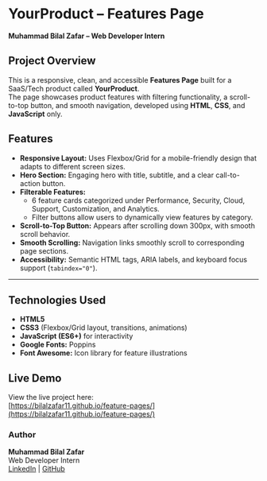 # YourProduct – Features Page

**Muhammad Bilal Zafar – Web Developer Intern**


## Project Overview

This is a responsive, clean, and accessible **Features Page** built for a SaaS/Tech product called **YourProduct**.  
The page showcases product features with filtering functionality, a scroll-to-top button, and smooth navigation, developed using **HTML**, **CSS**, and **JavaScript** only.

## Features

- **Responsive Layout:** Uses Flexbox/Grid for a mobile-friendly design that adapts to different screen sizes.  
- **Hero Section:** Engaging hero with title, subtitle, and a clear call-to-action button.  
- **Filterable Features:**  
  - 6 feature cards categorized under Performance, Security, Cloud, Support, Customization, and Analytics.  
  - Filter buttons allow users to dynamically view features by category.  
- **Scroll-to-Top Button:** Appears after scrolling down 300px, with smooth scroll behavior.  
- **Smooth Scrolling:** Navigation links smoothly scroll to corresponding page sections.  
- **Accessibility:** Semantic HTML tags, ARIA labels, and keyboard focus support (`tabindex="0"`).

---

## Technologies Used

- **HTML5**  
- **CSS3** (Flexbox/Grid layout, transitions, animations)  
- **JavaScript (ES6+)** for interactivity  
- **Google Fonts:** Poppins  
- **Font Awesome:** Icon library for feature illustrations  

## Live Demo

View the live project here:  
[https://bilalzafar11.github.io/feature-pages/](https://bilalzafar11.github.io/feature-pages/)

### Author

**Muhammad Bilal Zafar**  
Web Developer Intern  
[LinkedIn](https://www.linkedin.com/in/bilal-zafar-bb2a07276/) | [GitHub](https://github.com/bilalzafar11)
